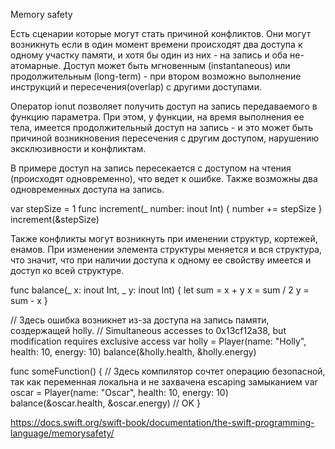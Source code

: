 Memory safety

Есть сценарии которые могут стать причиной конфликтов. Они могут возникнуть если в один момент времени происходят два доступа к одному участку памяти, и хотя бы один из них - на запись и оба не-атомарные. Доступ может быть мгновенным (instantaneous) или продолжительным (long-term) - при втором возможно выполнение инструкций и пересечения(overlap) с другими доступами.

Оператор ionut позволяет получить доступ на запись передаваемого в функцию параметра.
При этом, у функции, на время выполнения ее тела, имеется продолжительный доступ на запись - и это может быть причиной возникновения пересечения с другим доступом, нарушению эксклюзивности и конфликтам.

В примере доступ на запись пересекается с доступом на чтения (происходят одновременно), что ведет к ошибке. Также возможны два одновременных доступа на запись.

var stepSize = 1
func increment(_ number: inout Int) {
    number += stepSize
}
increment(&stepSize)

Также конфликты могут возникнуть при именении структур, кортежей, енамов. При изменении элемента структуры меняется и вся структура, что значит, что при наличии доступа к одному ее свойству имеется и доступ ко всей структуре.

func balance(_ x: inout Int, _ y: inout Int) {
    let sum = x + y
    x = sum / 2
    y = sum - x
}

// Здесь ошибка возникнет из-за доступа на запись памяти, создержащей holly.
// Simultaneous accesses to 0x13cf12a38, but modification requires exclusive access
var holly = Player(name: "Holly", health: 10, energy: 10)
balance(&holly.health, &holly.energy)

func someFunction() {
	// Здесь компилятор сочтет операцию безопасной, так как переменная локальна и не захвачена escaping замыканием
    var oscar = Player(name: "Oscar", health: 10, energy: 10)
    balance(&oscar.health, &oscar.energy)  // OK
}

https://docs.swift.org/swift-book/documentation/the-swift-programming-language/memorysafety/
